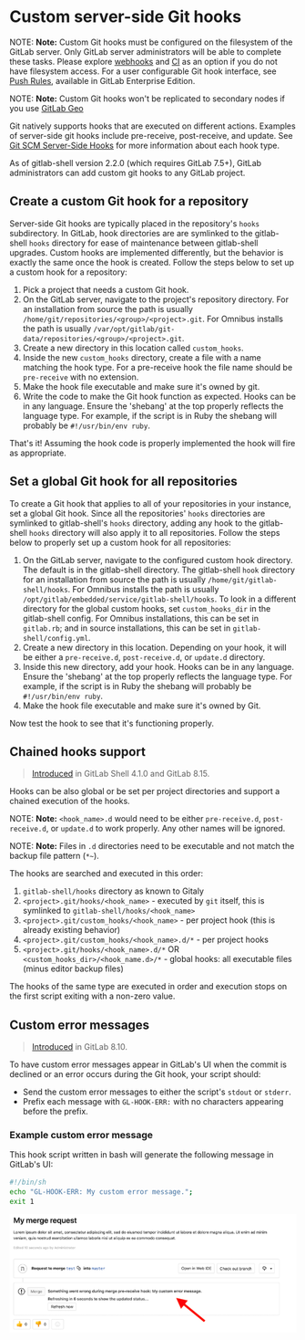 # Custom server-side Git hooks

NOTE: **Note:**
Custom Git hooks must be configured on the filesystem of the GitLab
server. Only GitLab server administrators will be able to complete these tasks.
Please explore [webhooks] and [CI] as an option if you do not
have filesystem access. For a user configurable Git hook interface, see
[Push Rules](../push_rules/push_rules.md),
available in GitLab Enterprise Edition.

NOTE: **Note:**
Custom Git hooks won't be replicated to secondary nodes if you use [GitLab Geo](geo/replication/index.md)

Git natively supports hooks that are executed on different actions.
Examples of server-side git hooks include pre-receive, post-receive, and update.
See [Git SCM Server-Side Hooks][hooks] for more information about each hook type.

As of gitlab-shell version 2.2.0 (which requires GitLab 7.5+), GitLab
administrators can add custom git hooks to any GitLab project.

## Create a custom Git hook for a repository

Server-side Git hooks are typically placed in the repository's `hooks`
subdirectory. In GitLab, hook directories are are symlinked to the gitlab-shell
`hooks` directory for ease of maintenance between gitlab-shell upgrades.
Custom hooks are implemented differently, but the behavior is exactly the same
once the hook is created. Follow the steps below to set up a custom hook for a
repository:

1. Pick a project that needs a custom Git hook.
1. On the GitLab server, navigate to the project's repository directory.
   For an installation from source the path is usually
   `/home/git/repositories/<group>/<project>.git`. For Omnibus installs the path is
   usually `/var/opt/gitlab/git-data/repositories/<group>/<project>.git`.
1. Create a new directory in this location called `custom_hooks`.
1. Inside the new `custom_hooks` directory, create a file with a name matching
   the hook type. For a pre-receive hook the file name should be `pre-receive`
   with no extension.
1. Make the hook file executable and make sure it's owned by git.
1. Write the code to make the Git hook function as expected. Hooks can be
   in any language. Ensure the 'shebang' at the top properly reflects the language
   type. For example, if the script is in Ruby the shebang will probably be
   `#!/usr/bin/env ruby`.

That's it! Assuming the hook code is properly implemented the hook will fire
as appropriate.

## Set a global Git hook for all repositories

To create a Git hook that applies to all of your repositories in
your instance, set a global Git hook. Since all the repositories' `hooks`
directories are symlinked to gitlab-shell's `hooks` directory, adding any hook
to the gitlab-shell `hooks` directory will also apply it to all repositories. Follow
the steps below to properly set up a custom hook for all repositories:

1. On the GitLab server, navigate to the configured custom hook directory. The
   default is in the gitlab-shell directory. The gitlab-shell `hook` directory
   for an installation from source the path is usually
   `/home/git/gitlab-shell/hooks`. For Omnibus installs the path is usually
    `/opt/gitlab/embedded/service/gitlab-shell/hooks`.
   To look in a different directory for the global custom hooks,
   set `custom_hooks_dir` in the gitlab-shell config. For
   Omnibus installations, this can be set in `gitlab.rb`; and in source
   installations, this can be set in `gitlab-shell/config.yml`.
1. Create a new directory in this location. Depending on your hook, it will be
   either a `pre-receive.d`, `post-receive.d`, or `update.d` directory.
1. Inside this new directory, add your hook. Hooks can be
   in any language. Ensure the 'shebang' at the top properly reflects the language
   type. For example, if the script is in Ruby the shebang will probably be
   `#!/usr/bin/env ruby`.
1. Make the hook file executable and make sure it's owned by Git.

Now test the hook to see that it's functioning properly.

## Chained hooks support

> [Introduced][93] in GitLab Shell 4.1.0 and GitLab 8.15.

Hooks can be also global or be set per project directories and support a chained
execution of the hooks.

NOTE: **Note:**
`<hook_name>.d` would need to be either `pre-receive.d`,
`post-receive.d`, or `update.d` to work properly. Any other names will be ignored.

NOTE: **Note:**
Files in `.d` directories need to be executable and not match the backup file
pattern (`*~`).

The hooks are searched and executed in this order:

1. `gitlab-shell/hooks` directory as known to Gitaly
1. `<project>.git/hooks/<hook_name>` -  executed by `git` itself, this is symlinked to `gitlab-shell/hooks/<hook_name>`
1. `<project>.git/custom_hooks/<hook_name>` - per project hook (this is already existing behavior)
1. `<project>.git/custom_hooks/<hook_name>.d/*` - per project hooks
1. `<project>.git/hooks/<hook_name>.d/*` OR `<custom_hooks_dir>/<hook_name.d>/*` - global hooks: all executable files (minus editor backup files)

The hooks of the same type are executed in order and execution stops on the
first script exiting with a non-zero value.

## Custom error messages

> [Introduced][5073] in GitLab 8.10.

To have custom error messages appear in GitLab's UI when the commit is
declined or an error occurs during the Git hook, your script should:

- Send the custom error messages to either the script's `stdout` or `stderr`.
- Prefix each message with `GL-HOOK-ERR:` with no characters appearing before the prefix.

### Example custom error message

This hook script written in bash will generate the following message in GitLab's UI:

```bash
#!/bin/sh
echo "GL-HOOK-ERR: My custom error message.";
exit 1
```

![Custom message from custom Git hook](img/custom_hooks_error_msg.png)

[CI]: ../ci/README.md
[hooks]: https://git-scm.com/book/en/v2/Customizing-Git-Git-Hooks#Server-Side-Hooks
[webhooks]: ../user/project/integrations/webhooks.md
[5073]: https://gitlab.com/gitlab-org/gitlab-ce/merge_requests/5073
[93]: https://gitlab.com/gitlab-org/gitlab-shell/merge_requests/93
